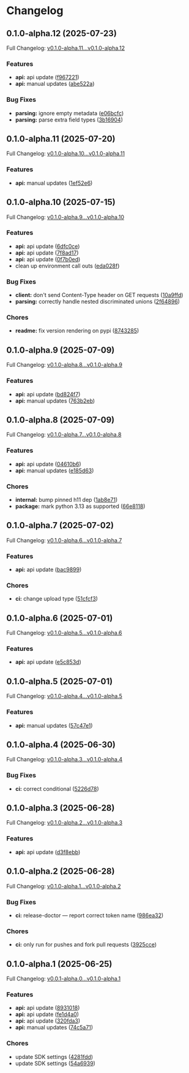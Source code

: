 # Changelog

## 0.1.0-alpha.12 (2025-07-23)

Full Changelog: [v0.1.0-alpha.11...v0.1.0-alpha.12](https://github.com/codeset-ai/codeset-sdk/compare/v0.1.0-alpha.11...v0.1.0-alpha.12)

### Features

* **api:** api update ([f967221](https://github.com/codeset-ai/codeset-sdk/commit/f967221ede186215eac4438fd42013ae45758645))
* **api:** manual updates ([abe522a](https://github.com/codeset-ai/codeset-sdk/commit/abe522a3197a58bf8529df02f7959edc05b38e10))


### Bug Fixes

* **parsing:** ignore empty metadata ([e06bcfc](https://github.com/codeset-ai/codeset-sdk/commit/e06bcfce4747daad7ebe9db900b5f8f737f22354))
* **parsing:** parse extra field types ([3b16904](https://github.com/codeset-ai/codeset-sdk/commit/3b169046c797a7cbe98f9dc8b543921dffca5c21))

## 0.1.0-alpha.11 (2025-07-20)

Full Changelog: [v0.1.0-alpha.10...v0.1.0-alpha.11](https://github.com/codeset-ai/codeset-sdk/compare/v0.1.0-alpha.10...v0.1.0-alpha.11)

### Features

* **api:** manual updates ([1ef52e6](https://github.com/codeset-ai/codeset-sdk/commit/1ef52e675b31eecdd49379715916899daba815f1))

## 0.1.0-alpha.10 (2025-07-15)

Full Changelog: [v0.1.0-alpha.9...v0.1.0-alpha.10](https://github.com/codeset-ai/codeset-sdk/compare/v0.1.0-alpha.9...v0.1.0-alpha.10)

### Features

* **api:** api update ([6dfc0ce](https://github.com/codeset-ai/codeset-sdk/commit/6dfc0ce61591a02857cf455c9303d0dbc5942c4d))
* **api:** api update ([7f8ad17](https://github.com/codeset-ai/codeset-sdk/commit/7f8ad17bf64892f70a6c324de5f560ee3d8be774))
* **api:** api update ([0f7b0ed](https://github.com/codeset-ai/codeset-sdk/commit/0f7b0ed03db4cb5e6e7d0484e3aee128e70509c8))
* clean up environment call outs ([eda028f](https://github.com/codeset-ai/codeset-sdk/commit/eda028f46edc46d9aeafd2ff4cf196fe54526de7))


### Bug Fixes

* **client:** don't send Content-Type header on GET requests ([10a9ffd](https://github.com/codeset-ai/codeset-sdk/commit/10a9ffd175b2837f6a880ab281369d95f3f5ba42))
* **parsing:** correctly handle nested discriminated unions ([2f64896](https://github.com/codeset-ai/codeset-sdk/commit/2f64896ab114adb782cb349aabd8275e7ae48982))


### Chores

* **readme:** fix version rendering on pypi ([8743285](https://github.com/codeset-ai/codeset-sdk/commit/87432851bcbc016e6d3cab5a6388e72d0de2af72))

## 0.1.0-alpha.9 (2025-07-09)

Full Changelog: [v0.1.0-alpha.8...v0.1.0-alpha.9](https://github.com/codeset-ai/codeset-sdk/compare/v0.1.0-alpha.8...v0.1.0-alpha.9)

### Features

* **api:** api update ([bd824f7](https://github.com/codeset-ai/codeset-sdk/commit/bd824f79f5654ebb1b04769d6db6f60d3fbfe31b))
* **api:** manual updates ([763b2eb](https://github.com/codeset-ai/codeset-sdk/commit/763b2eb07889706877b38f0b2f8b4e906215072e))

## 0.1.0-alpha.8 (2025-07-09)

Full Changelog: [v0.1.0-alpha.7...v0.1.0-alpha.8](https://github.com/codeset-ai/codeset-sdk/compare/v0.1.0-alpha.7...v0.1.0-alpha.8)

### Features

* **api:** api update ([04610b6](https://github.com/codeset-ai/codeset-sdk/commit/04610b66b39f7c398cff96e3163ad47bb36cf735))
* **api:** manual updates ([e185d63](https://github.com/codeset-ai/codeset-sdk/commit/e185d63f1df964dd9c26618fd9e23deebd5465e6))


### Chores

* **internal:** bump pinned h11 dep ([1ab8e71](https://github.com/codeset-ai/codeset-sdk/commit/1ab8e714da29dd57961a803f49dc29be1f006417))
* **package:** mark python 3.13 as supported ([66e8118](https://github.com/codeset-ai/codeset-sdk/commit/66e811829d827dfa63a3c343738bc6268a5b4953))

## 0.1.0-alpha.7 (2025-07-02)

Full Changelog: [v0.1.0-alpha.6...v0.1.0-alpha.7](https://github.com/codeset-ai/codeset-sdk/compare/v0.1.0-alpha.6...v0.1.0-alpha.7)

### Features

* **api:** api update ([bac9899](https://github.com/codeset-ai/codeset-sdk/commit/bac9899822b753e1ad7ee540255c83ea5565b2dd))


### Chores

* **ci:** change upload type ([51cfcf3](https://github.com/codeset-ai/codeset-sdk/commit/51cfcf3e1be332241d4d712b3296dcb13f0d57e6))

## 0.1.0-alpha.6 (2025-07-01)

Full Changelog: [v0.1.0-alpha.5...v0.1.0-alpha.6](https://github.com/codeset-ai/codeset-sdk/compare/v0.1.0-alpha.5...v0.1.0-alpha.6)

### Features

* **api:** api update ([e5c853d](https://github.com/codeset-ai/codeset-sdk/commit/e5c853d0c2dbb936a630f1dada9e963cb0b540e0))

## 0.1.0-alpha.5 (2025-07-01)

Full Changelog: [v0.1.0-alpha.4...v0.1.0-alpha.5](https://github.com/codeset-ai/codeset-sdk/compare/v0.1.0-alpha.4...v0.1.0-alpha.5)

### Features

* **api:** manual updates ([57c47e1](https://github.com/codeset-ai/codeset-sdk/commit/57c47e1c1ac3be473855e7c5f12fef74f582064f))

## 0.1.0-alpha.4 (2025-06-30)

Full Changelog: [v0.1.0-alpha.3...v0.1.0-alpha.4](https://github.com/codeset-ai/codeset-sdk/compare/v0.1.0-alpha.3...v0.1.0-alpha.4)

### Bug Fixes

* **ci:** correct conditional ([5226d78](https://github.com/codeset-ai/codeset-sdk/commit/5226d784af4d87df18fe2cf3e6960fb9d8c43b65))

## 0.1.0-alpha.3 (2025-06-28)

Full Changelog: [v0.1.0-alpha.2...v0.1.0-alpha.3](https://github.com/codeset-ai/codeset-sdk/compare/v0.1.0-alpha.2...v0.1.0-alpha.3)

### Features

* **api:** api update ([d3f8ebb](https://github.com/codeset-ai/codeset-sdk/commit/d3f8ebbfc483bed5da02d27e1ed922a1e8b9e455))

## 0.1.0-alpha.2 (2025-06-28)

Full Changelog: [v0.1.0-alpha.1...v0.1.0-alpha.2](https://github.com/codeset-ai/codeset-sdk/compare/v0.1.0-alpha.1...v0.1.0-alpha.2)

### Bug Fixes

* **ci:** release-doctor — report correct token name ([986ea32](https://github.com/codeset-ai/codeset-sdk/commit/986ea3232e329ff2aa2dbf6ee043542052e939ca))


### Chores

* **ci:** only run for pushes and fork pull requests ([3925cce](https://github.com/codeset-ai/codeset-sdk/commit/3925ccec55d27e377699ee8d5a114b72f0acc2e7))

## 0.1.0-alpha.1 (2025-06-25)

Full Changelog: [v0.0.1-alpha.0...v0.1.0-alpha.1](https://github.com/codeset-ai/codeset-sdk/compare/v0.0.1-alpha.0...v0.1.0-alpha.1)

### Features

* **api:** api update ([8931018](https://github.com/codeset-ai/codeset-sdk/commit/893101836a762bc2dcb38fa2399f37f8d6b2602a))
* **api:** api update ([fe1d4a0](https://github.com/codeset-ai/codeset-sdk/commit/fe1d4a0e2fe6856c153d323ee6b6ced08b78ee0d))
* **api:** api update ([320fda3](https://github.com/codeset-ai/codeset-sdk/commit/320fda3ff1b5c99c2f4f9eb46c09adb8fdc6c630))
* **api:** manual updates ([74c5a71](https://github.com/codeset-ai/codeset-sdk/commit/74c5a71a101028db412719cb1edcc7ff3f96251b))


### Chores

* update SDK settings ([4281fdd](https://github.com/codeset-ai/codeset-sdk/commit/4281fddd40c155149bdd071eeec5ec71d34ef1ee))
* update SDK settings ([54a6939](https://github.com/codeset-ai/codeset-sdk/commit/54a69396c87bf4bb5a7d933b76573a8171b2d8ad))
